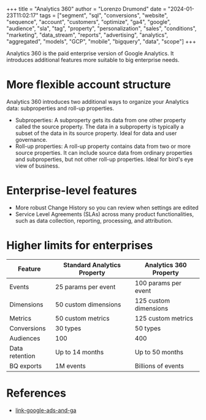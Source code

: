 +++
title = "Analytics 360"
author = "Lorenzo Drumond"
date = "2024-01-23T11:02:17"
tags = ["segment",  "sql",  "conversions",  "website",  "sequence",  "account",  "customers",  "optimize",  "ga4",  "google",  "audience",  "sla",  "tag",  "property",  "personalization",  "sales",  "conditions",  "marketing",  "data_stream",  "reports",  "advertising",  "analytics",  "aggregated",  "models",  "GCP",  "mobile",  "bigquery",  "data",  "scope"]
+++


Analytics 360 is the paid enterprise version of Google Analytics. It introduces additional features more suitable to big enterprise needs.

# More flexible account structure
Analytics 360 introduces two additional ways to organize your Analytics data: subproperties and roll-up properties.
- Subproperties: A subproperty gets its data from one other property called the source property. The data in a subproperty is typically a subset of the data in its source property. Ideal for data and user governance.
- Roll-up properties: A roll-up property contains data from two or more source properties. It can include source data from ordinary properties and subproperties, but not other roll-up properties. Ideal for bird's eye view of business.

# Enterprise-level features
- More robust Change History so you can review when settings are edited
- Service Level Agreements (SLAs) across many product functionalities, such as data collection, reporting, processing, and attribution.

# Higher limits for enterprises

| Feature        | Standard Analytics Property | Analytics 360 Property |
|----------------|-----------------------------|------------------------|
| Events         | 25 params per event         | 100 params per event   |
| Dimensions     | 50 custom dimensions        | 125 custom dimensions  |
| Metrics        | 50 custom metrics           | 125 custom metrics     |
| Conversions    | 30 types                    | 50 types               |
| Audiences      | 100                         | 400                    |
| Data retention | Up to 14 months             | Up to 50 months        |
| BQ exports     | 1M events                   | Billions of events     |

# References
- [link-google-ads-and-ga](/wiki/link-google-ads-and-ga/)
